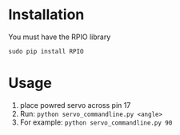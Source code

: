 Installation
============
You must have the RPIO library

    sudo pip install RPIO

Usage
=====
1. place powred servo across pin 17
2. Run: `python servo_commandline.py <angle>`
3. For example: `python servo_commandline.py 90`